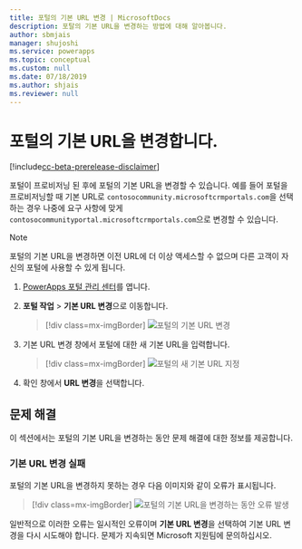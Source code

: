 ```yaml
---
title: 포털의 기본 URL 변경 | MicrosoftDocs
description: 포탈의 기본 URL을 변경하는 방법에 대해 알아봅니다.
author: sbmjais
manager: shujoshi
ms.service: powerapps
ms.topic: conceptual
ms.custom: null
ms.date: 07/18/2019
ms.author: shjais
ms.reviewer: null
---
```


# <a name="change-the-base-url-of-a-portal"></a>포털의 기본 URL을 변경합니다.

[!include[cc-beta-prerelease-disclaimer](../../../includes/cc-beta-prerelease-disclaimer.md)]

포털이 프로비저닝 된 후에 포털의 기본 URL을 변경할 수 있습니다. 예를 들어 포털을 프로비저닝할 때 기본 URL로 `contosocommunity.microsoftcrmportals.com`을 선택하는 경우 나중에 요구 사항에 맞게 `contosocommunityportal.microsoftcrmportals.com`으로 변경할 수 있습니다.

> [!NOTE]
> 포털의 기본 URL을 변경하면 이전 URL에 더 이상 액세스할 수 없으며 다른 고객이 자신의 포털에 사용할 수 있게 됩니다.

1.  [PowerApps 포털 관리 센터](admin-overview.md)를 엽니다.

2.  **포털 작업** > **기본 URL 변경**으로 이동합니다. 

    > [!div class=mx-imgBorder]
    > ![포털의 기본 URL 변경](../media/change-base-url-action.png "포털의 기본 URL 변경")

3.  기본 URL 변경 창에서 포털에 대한 새 기본 URL을 입력합니다.

    > [!div class=mx-imgBorder]
    > ![포털의 새 기본 URL 지정](../media/change-base-url.png "포털의 새 기본 URL 지정")

4.  확인 창에서 **URL 변경**을 선택합니다.

## <a name="troubleshooting"></a>문제 해결

이 섹션에서는 포털의 기본 URL을 변경하는 동안 문제 해결에 대한 정보를 제공합니다.

### <a name="changing-the-base-url-fails"></a>기본 URL 변경 실패

포털의 기본 URL을 변경하지 못하는 경우 다음 이미지와 같이 오류가 표시됩니다.

> [!div class=mx-imgBorder]
> ![포털의 기본 URL을 변경하는 동안 오류 발생](../media/change-base-url-error.png "포털의 기본 URL을 변경하는 동안 오류 발생")

일반적으로 이러한 오류는 일시적인 오류이며 **기본 URL 변경**을 선택하여 기본 URL 변경을 다시 시도해야 합니다. 문제가 지속되면 Microsoft 지원팀에 문의하십시오.
